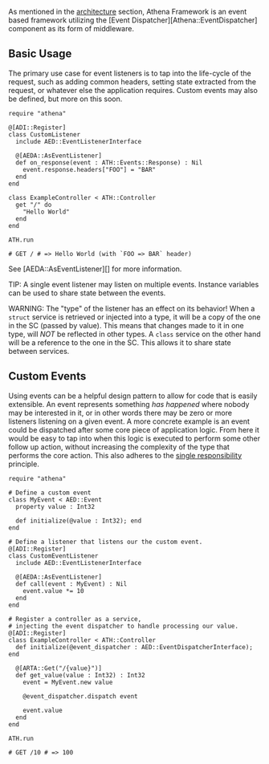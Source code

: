 As mentioned in the [architecture](README.md#framework-architecture) section, Athena Framework is an event based framework utilizing the [Event Dispatcher][Athena::EventDispatcher] component as its form of middleware.

## Basic Usage

The primary use case for event listeners is to tap into the life-cycle of the request, such as adding common headers, setting state extracted from the request, or whatever else the application requires.
Custom events may also be defined, but more on this soon.

```crystal
require "athena"

@[ADI::Register]
class CustomListener
  include AED::EventListenerInterface

  @[AEDA::AsEventListener]
  def on_response(event : ATH::Events::Response) : Nil
    event.response.headers["FOO"] = "BAR"
  end
end

class ExampleController < ATH::Controller
  get "/" do
    "Hello World"
  end
end

ATH.run

# GET / # => Hello World (with `FOO => BAR` header)
```

See [AEDA::AsEventListener][] for more information.

TIP: A single event listener may listen on multiple events. Instance variables can be used to share state between the events.

WARNING: The "type" of the listener has an effect on its behavior!
When a `struct` service is retrieved or injected into a type, it will be a copy of the one in the SC (passed by value).
This means that changes made to it in one type, will *NOT* be reflected in other types.
A `class` service on the other hand will be a reference to the one in the SC. This allows it to share state between services.

## Custom Events

Using events can be a helpful design pattern to allow for code that is easily extensible.
An event represents something _has happened_ where nobody may be interested in it, or in other words there may be zero or more listeners listening on a given event.
A more concrete example is an event could be dispatched after some core piece of application logic.
From here it would be easy to tap into when this logic is executed to perform some other follow up action, without increasing the complexity of the type that performs the core action.
This also adheres to the [single responsibility](../why_athena.md#single-responsibility) principle.

```crystal
require "athena"

# Define a custom event
class MyEvent < AED::Event
  property value : Int32

  def initialize(@value : Int32); end
end

# Define a listener that listens our the custom event.
@[ADI::Register]
class CustomEventListener
  include AED::EventListenerInterface

  @[AEDA::AsEventListener]
  def call(event : MyEvent) : Nil
    event.value *= 10
  end
end

# Register a controller as a service,
# injecting the event dispatcher to handle processing our value.
@[ADI::Register]
class ExampleController < ATH::Controller
  def initialize(@event_dispatcher : AED::EventDispatcherInterface); end

  @[ARTA::Get("/{value}")]
  def get_value(value : Int32) : Int32
    event = MyEvent.new value

    @event_dispatcher.dispatch event

    event.value
  end
end

ATH.run

# GET /10 # => 100
```
